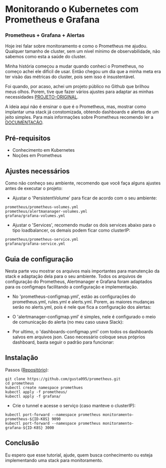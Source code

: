 # Monitorando o Kubernetes com Prometheus e Grafana
### Prometheus + Grafana + Alertas

Hoje irei falar sobre monitoramento e como o Prometheus me ajudou. Qualquer tamanho de cluster, sem um nível mínimo de observabilidade, não sabemos como esta a saúde do cluster.

Minha história começou a mudar quando conheci o Prometheus, no começo achei ele difícil de usar. Então chegou um dia que a minha meta era ter visão das métricas do cluster, pois sem isso é insustentável.

Foi quando, por acaso, achei um projeto público no Github que brilhou meus olhos. Porem, tive que fazer vários ajustes para adaptar as minhas necessidades [PROJETO-ORIGINAL](https://github.com/do-community/doks-monitoring).

A ideia aqui não é ensinar o que é o Prometheus, mas, mostrar como implantar uma stack já constomizada, obtendo dashboards e alertas de um jeito simples. Para mais informações sobre Prometheus recomendo ler a [DOCUMENTAÇÃO](https://prometheus.io/docs/introduction/overview/).

## Pré-requisitos

- Conhecimento em Kubernetes
- Noções em Prometheus


## Ajustes necessários

Como não conheço seu ambiente, recomendo que você faça alguns ajustes antes de executar o projeto:

- Ajustar o 'PersistentVolume' para ficar de acordo com o seu ambiente:
```
prometheus/prometheus-volumes.yml
prometheus/alertmananager-volumes.yml
grafana/grafana-volumes.yml
```

- Ajustar o 'Services', recomendo mudar os dois services abaixo para o tipo loadbalancer, os demais podem ficar como clusterIP:
```
prometheus/prometheus-service.yml
grafana/grafana-service.yml
```

## Guia de configuração

Nesta parte vou mostrar os arquivos mais importantes para manutenção da stack e adaptação dela para o seu ambiente.
Todos os arquivos de configuração do Prometheus, Alertmanager e Grafana foram adaptados para os configmaps facilitando a configuração e implementação.

- No 'prometheus-configmap.yml', estão as configurações do prometheus.yml, rules.yml e alerts.yml. Porem, as maiores mudanças serão no alerts.yml, pois é nele que
fica a configuração dos alertas:

- O 'alertmanager-configmap.yml' é simples, nele é configurado o meio de comunicação do alerta (no meu caso usava Slack):

- Por ultimo, o 'dashboards-configmap.yml' com todos os dashboards salvos em arquivos json. Caso necessário coloque seus próprios dashboard, basta seguir o padrão para funcionar:

## Instalação

Passos ([Repositório](https://github.com/gusta095/prometheus)):
```
git clone https://github.com/gusta095/prometheus.git
cd prometheus
kubectl create namespace promethues
kubectl apply -f prometheus/
kubectl apply -f grafana/
```

- Crie o tunnel e acesse o serviço (caso manteve o clusterIP):
```
kubectl port-forward --namespace prometheus monitoramento-prometheus-${ID-K8S} 9090
kubectl port-forward --namespace prometheus monitoramento-grafana-${ID-K8S} 3000
```


## Conclusão

Eu espero que esse tutorial, ajude, quem busca conhecimento ou esteja implementando uma stack para monitoramento. 

